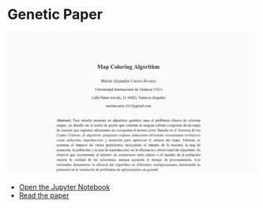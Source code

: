 # Genetic Paper

![paper.png](./paper.png)

- [Open the Jupyter Notebook](./genetics.ipynb)
- [Read the paper](./Paper.pdf)
